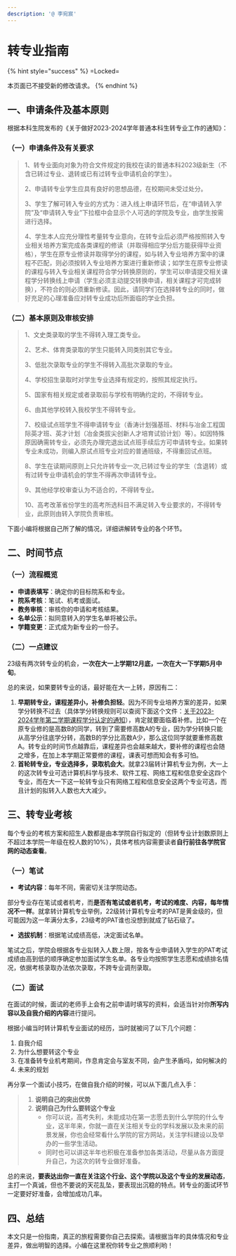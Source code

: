 ```yaml
---
description: '@ 李宛宸'
---
```


# 转专业指南

{% hint style="success" %}
\=Locked=

本页面已不接受新的修改请求。
{% endhint %}

## 一、申请条件及基本原则

根据本科生院发布的《关于做好2023-2024学年普通本科生转专业工作的通知》：

### （一）申请条件及有关要求

> 1、转专业面向对象为符合文件规定的我校在读的普通本科2023级新生（不含已转过专业、退转或已有过转专业申请机会的学生）。
>
> 2、申请转专业学生应具有良好的思想品德，在校期间未受过处分。
>
> 3、学生了解可转入专业的方式为：进入线上申请环节后，在“申请转入学院”及“申请转入专业”下拉框中会显示个人可选的学院及专业，由学生按需进行选择。
>
> 4、学生本人应充分理性考量转专业意向，在转专业后必须严格按照转入专业相关培养方案完成各类课程的修读（并取得相应学分后方能获得毕业资格），学生在原专业修读并取得学分的课程，如与转入专业培养方案中的课程不匹配，则必须按转入专业培养方案进行重新修读；如学生在原专业修读的课程与转入专业相关课程符合学分转换原则的，学生可以申请提交相关课程学分转换线上申请（学生必须主动提交转换申请，相关课程才可完成转换），不符合的则必须重新修读。因此，请同学们在选择转专业的同时，做好充足的心理准备应对转专业成功后所面临的学业负担。

### （二）基本原则及审核安排

> 1、文史类录取的学生不得转入理工类专业。
>
> 2、艺术、体育类录取的学生只能转入同类别其它专业。
>
> 3、低批次录取专业的学生不得转入高批次录取的专业。
>
> 4、学校招生录取时对学生专业选择有规定的，按照其规定执行。
>
> 5、国家有相关规定或者录取前与学校有明确约定的，不得转专业。
>
> 6、由其他学校转入我校学生不得转专业。
>
> 7、校级试点班学生不得申请转专业（香涛计划强基班、材料与冶金工程国际英才班、英才计划（冶金类拔尖创新人才培育试验计划）等）。如因特殊原因确需转专业，必须先办理完退出试点班手续后方可申请转专业。如果转专业未成功，则编入原试点班专业对应的普通班级，不得重回试点班。
>
> 8、学生在读期间原则上只允许转专业一次,已转过专业的学生（含退转）或有过转专业申请机会的学生不得再次申请转专业。
>
> 9、其他经学校审查认为不适合的，不得转专业。
>
> 10、高考改革省份学生的高考所选科目不满足转入专业要求的，不得转专业，此原则由转入学院负责审核。

下面小编将根据自己所了解的情况，详细讲解转专业的各个环节。

## 二、时间节点

### （一）流程概览

* **申请表填写**：确定你的目标院系和专业。
* **院系考核**：笔试、机考或面试。
* **教务审核**：审核你的申请和考核结果。
* **名单公示**：拟同意转入的学生名单将被公示。
* **学籍变更**：正式成为新专业的一份子。

### （二）一点建议

23级有两次转专业的机会，**一次在大一上学期12月底，一次在大一下学期5月中旬**。

总的来说，如果要转专业的话，最好能在大一上转，原因有二：

1. **早期转专业，课程差异小，补修负担轻**。因为不同专业培养方案的差异，如果学分转换不过去（具体学分转换规则可以查阅下面这个文件：[关于2023-2024学年第二学期课程学分认定的通知](https://jwc.wust.edu.cn/info/1371/41082.htm)），肯定就要面临着补修。比如一个在原专业修的是高数B的同学，转到了需要修高数A的专业，因为学分转换只能从高学分往底学分转，高数B的学分比高数A少，那么这位同学就要重修高数A。转专业的时间节点越靠后，课程差异也会越来越大，要补修的课程也会随之增多，在加上本学期正常要修的课程，课表可想而知会有多可怕。
2. **首轮转专业，专业选择多，录取机会大**。就拿23届转计算机专业为例，大一上的这次转专业可选计算机科学与技术、软件工程、网络工程和信息安全这四个专业，而在大一下这一轮转专业只有网络工程和信息安全这两个专业可选，而且计划的拟转入人数也大大减少。

## 三、转专业考核

每个专业的考核方案和招生人数都是由本学院自行拟定的（但转专业计划数原则上不超过本学院一年级在校人数的10%），具体考核内容需要读者**自行前往各学院官网的动态查看**。

### （一）笔试

* **考试内容**：每年不同，需密切关注学院动态。

部分专业存在笔试或者机考，而**是否有笔试或者机考，考试的难度、内容，每年情况不一样**。就拿转计算机专业举例，22级转计算机专业考的PAT是黄金级的，但可能因为这一年满分太多，23级考的PAT谁也没想到就成了钻石级了。

* **选拔机制**：根据笔试成绩高低，决定面试名单。

笔试之后，学院会根据各专业拟转入人数上限，按各专业申请转入学生的PAT考试成绩由高到低的顺序确定参加面试学生名单。各专业均按照学生志愿和成绩排名情况，依据考核录取办法依次录取，不跨专业调剂录取。

### （二）面试

在面试的时候，面试的老师手上会有之前申请时填写的资料，会适当针对你**所写内容以及自我介绍的内容**进行提问。

根据小编当时转计算机专业面试的经历，当时就被问了以下几个问题：

1. 自我介绍
2. 为什么想要转这个专业
3. 在准备转专业机考期间，作息肯定会与室友不同，会产生矛盾吗，如何解决的
4. 未来的规划

再分享一个面试小技巧，在做自我介绍的时候，可以从下面几点入手：

> 1. **说明自己的突出优势**
> 2. **说明自己为什么要转这个专业**
>    * 你可以说，高考失利，未能成功在第一志愿去到什么学院的什么专业，这半年来，你就一直在关注相关专业的学科发展以及未来的前景发展，你也会经常看什么学院的官方网站，关注学科建设以及举办的一些学生活动。
>    * 同时也可以讲这半年也积极在准备参加各类活动，尽量从各方面提升自己，为这次的转专业做好准备。

总的来说，**要表达出你一直在关注这个行业、这个学院以及这个专业的发展动态**，主打一个真诚，但也不要说的天花乱坠，要表现出沉稳的特点。转专业的面试环节一定要好好准备，会增加成功几率。

## 四、总结

本文只是一份指南，真正的旅程需要你自己去探索。请根据当年的具体情况和专业差异，做出明智的选择。小编在这里祝你转专业之旅顺利哟！
